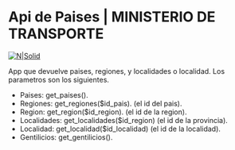 # Api de Paises | MINISTERIO DE TRANSPORTE

[![N|Solid](https://www.transporte.gob.ar/_img/logo_ministerio_grande_blanco.png)](http://desa.transporte.gob.ar)

App que devuelve paises, regiones, y localidades o localidad. Los parametros son los siguientes.

  - Paises: get_paises().
  - Regiones:		get_regiones($id_pais). (el id del pais).
  - Region: 		get_region($id_region). (el id de la region). 
  - Localidades: 	get_localidades($id_region) (el id de la provincia).
  - Localidad: 		get_localidad($id_localidad) (el id de la localidad).
  - Gentilicios: 	get_gentilicios().